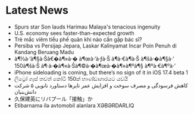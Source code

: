 # Latest News
-  Spurs star Son lauds Harimau Malaya's tenacious ingenuity
-  U.S. economy sees faster-than-expected growth
-  Trẻ mắc viêm tiểu phế quản khi nào cần gặp bác sĩ?
-  Persiba vs Persijap Jepara, Laskar Kalinyamat Incar Poin Penuh di Kandang Beruang Madu
-  à¶½à·’à¶§à·Šâ€�à¶»à·� à¶œà·‘à·ƒà·Š à¶­à·€à¶­à·Š à¶šà·�à¶§à·’ 150à¶šà·Š à¶·à·�à¶«à·Šà¶©à·�à¶œà·�à¶»à¶ºà¶§ à¶ºà·€à¶ºà·’
-  iPhone sideloading is coming, but there’s no sign of it in iOS 17.4 beta 1
-  ලිට්‍රෝ ගෑස් තවත් කෝටි 150ක් භාණ්ඩාගාරයට යවයි
-  کاهش فرسودگی و مصرف سوخت و افزایش عمر تایرها دستاورد نانویی ۵ شرکت دانش‌بنیان
-  久保建英にリバプール「接触」か
-  Etibarnamə ilə avtomobil alanlara XƏBƏRDARLIQ
